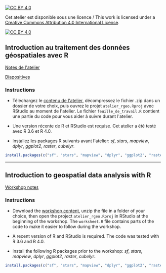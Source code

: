 [![CC BY 4.0][cc-by-shield]][cc-by]

Cet atelier est disponible sous une licence / This work is licensed under a [Creative Commons Attribution 4.0 International
License][cc-by]. 

[![CC BY 4.0][cc-by-image]][cc-by]

[cc-by]: http://creativecommons.org/licenses/by/4.0/
[cc-by-image]: https://i.creativecommons.org/l/by/4.0/88x31.png
[cc-by-shield]: https://img.shields.io/badge/License-CC%20BY%204.0-lightgrey.svg

## Introduction au traitement des données géospatiales avec R

[Notes de l'atelier](atelier_rgeo.html)

[Diapositives](pres_rgeo.html)

### Instructions

- Téléchargez le [contenu de l'atelier](https://github.com/pmarchand1/atelier_rgeo/archive/master.zip), décompressez le fichier .zip dans un dossier de votre choix, puis ouvrez le projet `atelier_rgeo.Rproj` avec RStudio au moment de l'atelier. Le fichier `feuille_de_travail.R` contient une partie du code pour vous aider à suivre durant l'atelier. 

- Une version récente de R et RStudio est requise. Cet atelier a été testé avec R 3.6 et R 4.0.

- Installez les packages R suivants avant l'atelier: *sf*, *stars*, *mapview*, *dplyr*, *ggplot2*, *raster*, *cubelyr*.

```r
install.packages(c("sf", "stars", "mapview", "dplyr", "ggplot2", "raster", "cubelyr"))
```


----

## Introduction to geospatial data analysis with R

[Workshop notes](rgeo_workshop.html)

### Instructions

- Download the [workshop content](https://github.com/pmarchand1/atelier_rgeo/archive/master.zip), unzip the file in a folder of your choice, then open the project `atelier_rgeo.Rproj` in RStudio at the beginning of the workshop. The `worksheet.R` file contains parts of the code to make it easier to follow during the workshop.

- A recent version of R and RStudio is required. The code was tested with R 3.6 and R 4.0.

- Install the following R packages prior to the workshop: *sf*, *stars*, *mapview*, *dplyr*, *ggplot2*, *raster*, *cubelyr*.

```r
install.packages(c("sf", "stars", "mapview", "dplyr", "ggplot2", "raster", "cubelyr"))
```




